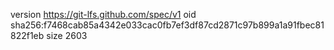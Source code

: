 version https://git-lfs.github.com/spec/v1
oid sha256:f7468cab85a4342e033cac0fb7ef3df87cd2871c97b899a1a91fbec81822f1eb
size 2603
